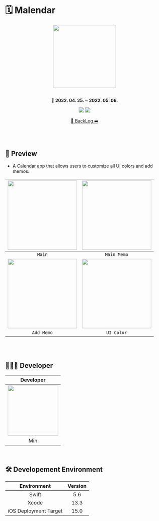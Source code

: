 # 🗓 Malendar

<div align="center">

<img width=200 src="https://user-images.githubusercontent.com/103008077/190325439-1918f94c-00a4-49cf-a81f-ddb4198f5776.png">  

<br>
<br>

📆 **2022. 04. 25. ~ 2022. 05. 06.**

[<img src="https://img.shields.io/badge/Swift-5.6-orange?">](https://developer.apple.com/kr/swift/) [<img src="https://img.shields.io/badge/Xcode-13.3-blue?">](https://developer.apple.com/kr/xcode/)

[📝 BackLog ➡️](https://docs.google.com/spreadsheets/d/1GZk9kV0nV0WlljCNEnlUKKoqDpMngs0d5s4YO_hYB30/edit#gid=0)    

</div>
    
<br>
<br>

## 👀 Preview

- A Calendar app that allows users to customize all UI colors and add memos.

|<img width=220 src="https://i.imgur.com/5GcJo4l.jpg">|<img width=220 src="https://i.imgur.com/IOgzamz.jpg">|
|:-:|:-:|
|`Main`|`Main Memo`|
|<img width=220 src="https://i.imgur.com/IGN0cfh.jpg">|<img width=220 src="https://i.imgur.com/5Y54z0u.jpg">|
|`Add Memo`|`UI Color`|

<br>
<br>

## 👨🏻‍💻 Developer

|Developer|
|:-:|
|<img src="https://i.imgur.com/OB39K35.png" width="160">|
|Min|


</div>

<br>

## 🛠 Developement Environment

|Environment|Version|
|:-:|:-:|
|Swift|5.6|
|Xcode|13.3|
|iOS Deployment Target|15.0|

<br>
